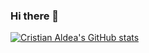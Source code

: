 ### Hi there 👋

[![Cristian Aldea's GitHub stats](https://github-readme-stats.vercel.app/api?username=cristian-aldea)](https://github.com/anuraghazra/github-readme-stats)


<!--
**TheGreatMarkus/TheGreatMarkus** is a ✨ _special_ ✨ repository because its `README.md` (this file) appears on your GitHub profile.

Here are some ideas to get you started:

- 🔭 I’m currently working on ...
- 🌱 I’m currently learning ...
- 👯 I’m looking to collaborate on ...
- 🤔 I’m looking for help with ...
- 💬 Ask me about ...
- 📫 How to reach me: ...
- 😄 Pronouns: ...
- ⚡ Fun fact: ...
-->
